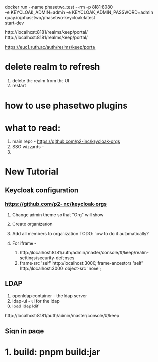 


docker run --name phasetwo_test --rm -p 8181:8080 \
    -e KEYCLOAK_ADMIN=admin -e KEYCLOAK_ADMIN_PASSWORD=admin \
    quay.io/phasetwo/phasetwo-keycloak:latest \
    start-dev


http://localhost:8181/realms/keep/portal/
http://localhost:8181/realms/keep/portal/

https://euc1.auth.ac/auth/realms/keep/portal


# delete realm to refresh
1. delete the realm from the UI
2. restart

# how to use phasetwo plugins


# what to read:
1. main repo - https://github.com/p2-inc/keycloak-orgs
2. SSO wizzards -
3.



# New Tutorial

## Keycloak configuration
### https://github.com/p2-inc/keycloak-orgs
1. Change admin theme so that "Org" will show
2. Create organization
3. Add all members to organization
    TODO: how to do it automatically?

4. For iframe -
   1. http://localhost:8181/auth/admin/master/console/#/keep/realm-settings/security-defenses
   2. frame-src 'self' http://localhost:3000; frame-ancestors 'self' http://localhost:3000; object-src 'none';


## LDAP
1. openldap container - the ldap server
2. ldap-ui - ui for the ldap
3. load ldap.ldif


http://localhost:8181/auth/admin/master/console/#/keep


## Sign in page
# 1. build: pnpm build:jar

